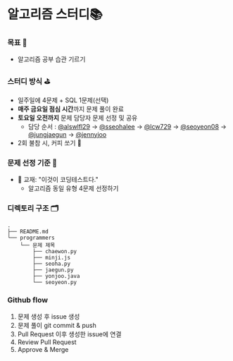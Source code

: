 # 알고리즘 스터디📚
### 목표 🎯
- 알고리즘 공부 습관 기르기 
### 스터디 방식 ⛳️
- 일주일에 4문제 + SQL 1문제(선택)
- **매주 금요일 점심 시간**까지 문제 풀이 완료
- **토요일 오전까지** 문제 담당자 문제 선정 및 공유
  - 담당 순서 : [@alswlfl29](https://github.com/alswlfl29) → [@sseohalee](https://github.com/sseohalee) → [@lcw729](https://github.com/lcw729) → [@seoyeon08](https://github.com/seoyeon08) → [@jungjaegun](https://github.com/jungjaegun) → [@jennyjoo](https://github.com/jennyjoo)
- 2회 불참 시, 커피 쏘기 🎉 
### 문제 선정 기준 🧐
- 📒 교재: "이것이 코딩테스트다."
  - 알고리즘 동일 유형 4문제 선정하기
### 디렉토리 구조 🗂
```
.
├── README.md
└── programmers
    └── 문제 제목
        ├── chaewon.py
        ├── minji.js
        ├── seoha.py
        ├── jaegun.py
        ├── yonjoo.java
        └── seoyeon.py

```
### Github flow 
1. 문제 생성 후 issue 생성
2. 문제 풀이 git commit & push
3. Pull Request 이후 생성한 issue에 연결
4. Review Pull Request
5. Approve & Merge
